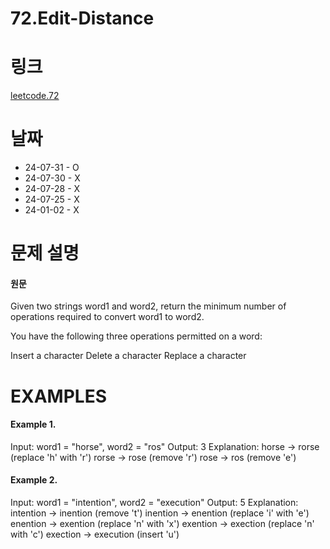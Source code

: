 # 72.Edit-Distance

# 링크

[leetcode.72](https://leetcode.com/problems/edit-distance/?envType=study-plan-v2&envId=leetcode-75)

# 날짜

* 24-07-31 - O
* 24-07-30 - X
* 24-07-28 - X
* 24-07-25 - X
* 24-01-02 - X

# 문제 설명

#### 원문

Given two strings word1 and word2, return the minimum number of operations required to convert word1 to word2.

You have the following three operations permitted on a word:

Insert a character
Delete a character
Replace a character

# EXAMPLES

#### Example 1.

Input: word1 = "horse", word2 = "ros"
Output: 3
Explanation:
horse -> rorse (replace 'h' with 'r')
rorse -> rose (remove 'r')
rose -> ros (remove 'e')

#### Example 2.

Input: word1 = "intention", word2 = "execution"
Output: 5
Explanation:
intention -> inention (remove 't')
inention -> enention (replace 'i' with 'e')
enention -> exention (replace 'n' with 'x')
exention -> exection (replace 'n' with 'c')
exection -> execution (insert 'u')
